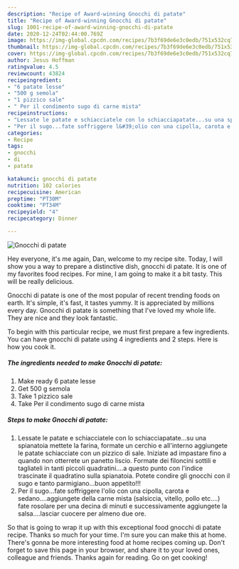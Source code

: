 ```yaml
---
description: "Recipe of Award-winning Gnocchi di patate"
title: "Recipe of Award-winning Gnocchi di patate"
slug: 1001-recipe-of-award-winning-gnocchi-di-patate
date: 2020-12-24T02:44:00.769Z
image: https://img-global.cpcdn.com/recipes/7b3f69de6e3c0edb/751x532cq70/gnocchi-di-patate-recipe-main-photo.jpg
thumbnail: https://img-global.cpcdn.com/recipes/7b3f69de6e3c0edb/751x532cq70/gnocchi-di-patate-recipe-main-photo.jpg
cover: https://img-global.cpcdn.com/recipes/7b3f69de6e3c0edb/751x532cq70/gnocchi-di-patate-recipe-main-photo.jpg
author: Jesus Hoffman
ratingvalue: 4.5
reviewcount: 43824
recipeingredient:
- "6 patate lesse"
- "500 g semola"
- "1 pizzico sale"
- " Per il condimento sugo di carne mista"
recipeinstructions:
- "Lessate le patate e schiacciatele con lo schiacciapatate...su una spianatoia mettete la farina, formate un cerchio e all&#39;interno aggiungete le patate schiacciate con un pizzico di sale. Iniziate ad impastare fino a quando non otterrete un panetto liscio. Formate dei filoncini sottili e tagliateli in tanti piccoli quadratini....a questo punto con l&#39;indice trascinate il quadratino sulla spianatoia. Potete condire gli gnocchi con il sugo e tanto parmigiano...buon appetito!!!"
- "Per il sugo...fate soffriggere l&#39;olio con una cipolla, carota e sedano....aggiungete della carne mista (salsiccia, vitello, pollo etc....) fate rosolare per una decina di minuti e successivamente aggiungete la salsa....lasciar cuocere per almeno due ore."
categories:
- Recipe
tags:
- gnocchi
- di
- patate

katakunci: gnocchi di patate 
nutrition: 102 calories
recipecuisine: American
preptime: "PT30M"
cooktime: "PT34M"
recipeyield: "4"
recipecategory: Dinner

---
```



![Gnocchi di patate](https://img-global.cpcdn.com/recipes/7b3f69de6e3c0edb/751x532cq70/gnocchi-di-patate-recipe-main-photo.jpg)

Hey everyone, it's me again, Dan, welcome to my recipe site. Today, I will show you a way to prepare a distinctive dish, gnocchi di patate. It is one of my favorites food recipes. For mine, I am going to make it a bit tasty. This will be really delicious.

Gnocchi di patate is one of the most popular of recent trending foods on earth. It's simple, it's fast, it tastes yummy. It is appreciated by millions every day. Gnocchi di patate is something that I've loved my whole life. They are nice and they look fantastic.




To begin with this particular recipe, we must first prepare a few ingredients. You can have gnocchi di patate using 4 ingredients and 2 steps. Here is how you cook it.

<!--inarticleads1-->

##### The ingredients needed to make Gnocchi di patate:

1. Make ready 6 patate lesse
1. Get 500 g semola
1. Take 1 pizzico sale
1. Take  Per il condimento sugo di carne mista




<!--inarticleads2-->

##### Steps to make Gnocchi di patate:

1. Lessate le patate e schiacciatele con lo schiacciapatate...su una spianatoia mettete la farina, formate un cerchio e all&#39;interno aggiungete le patate schiacciate con un pizzico di sale. Iniziate ad impastare fino a quando non otterrete un panetto liscio. Formate dei filoncini sottili e tagliateli in tanti piccoli quadratini....a questo punto con l&#39;indice trascinate il quadratino sulla spianatoia. Potete condire gli gnocchi con il sugo e tanto parmigiano...buon appetito!!!
1. Per il sugo...fate soffriggere l&#39;olio con una cipolla, carota e sedano....aggiungete della carne mista (salsiccia, vitello, pollo etc....) fate rosolare per una decina di minuti e successivamente aggiungete la salsa....lasciar cuocere per almeno due ore.




So that is going to wrap it up with this exceptional food gnocchi di patate recipe. Thanks so much for your time. I'm sure you can make this at home. There's gonna be more interesting food at home recipes coming up. Don't forget to save this page in your browser, and share it to your loved ones, colleague and friends. Thanks again for reading. Go on get cooking!
